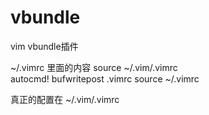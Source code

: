 # vbundle
vim vbundle插件

~/.vimrc 里面的内容
source ~/.vim/.vimrc       
autocmd! bufwritepost .vimrc source ~/.vimrc

真正的配置在
~/.vim/.vimrc
